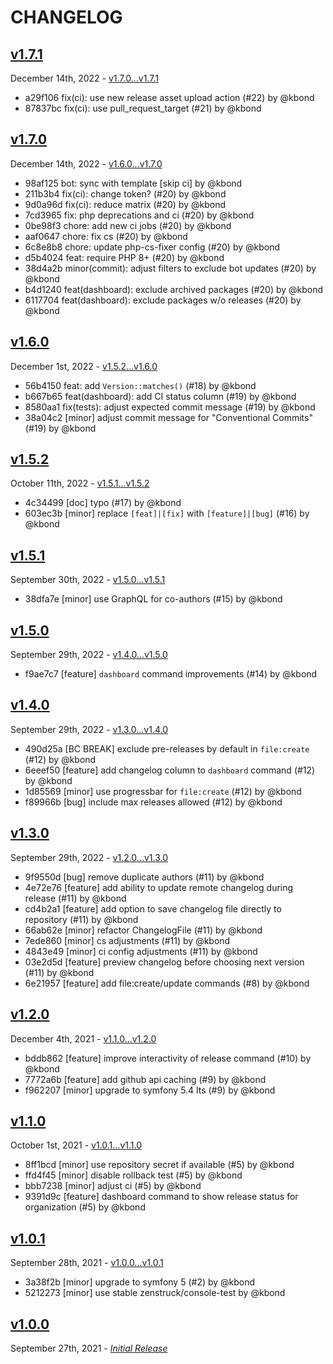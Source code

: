# CHANGELOG

## [v1.7.1](https://github.com/zenstruck/changelog/releases/tag/v1.7.1)

December 14th, 2022 - [v1.7.0...v1.7.1](https://github.com/zenstruck/changelog/compare/v1.7.0...v1.7.1)

* a29f106 fix(ci): use new release asset upload action (#22) by @kbond
* 87837bc fix(ci): use pull_request_target  (#21) by @kbond

## [v1.7.0](https://github.com/zenstruck/changelog/releases/tag/v1.7.0)

December 14th, 2022 - [v1.6.0...v1.7.0](https://github.com/zenstruck/changelog/compare/v1.6.0...v1.7.0)

* 98af125 bot: sync with template [skip ci] by @kbond
* 211b3b4 fix(ci): change token? (#20) by @kbond
* 9d0a96d fix(ci): reduce matrix (#20) by @kbond
* 7cd3965 fix: php deprecations and ci (#20) by @kbond
* 0be98f3 chore: add new ci jobs (#20) by @kbond
* aaf0647 chore: fix cs (#20) by @kbond
* 6c8e8b8 chore: update php-cs-fixer config (#20) by @kbond
* d5b4024 feat: require PHP 8+ (#20) by @kbond
* 38d4a2b minor(commit): adjust filters to exclude bot updates (#20) by @kbond
* b4d1240 feat(dashboard): exclude archived packages (#20) by @kbond
* 6117704 feat(dashboard): exclude packages w/o releases (#20) by @kbond

## [v1.6.0](https://github.com/zenstruck/changelog/releases/tag/v1.6.0)

December 1st, 2022 - [v1.5.2...v1.6.0](https://github.com/zenstruck/changelog/compare/v1.5.2...v1.6.0)

* 56b4150 feat: add `Version::matches()` (#18) by @kbond
* b667b65 feat(dashboard): add CI status column (#19) by @kbond
* 8580aa1 fix(tests): adjust expected commit message (#19) by @kbond
* 38a04c2 [minor] adjust commit message for "Conventional Commits" (#19) by @kbond

## [v1.5.2](https://github.com/zenstruck/changelog/releases/tag/v1.5.2)

October 11th, 2022 - [v1.5.1...v1.5.2](https://github.com/zenstruck/changelog/compare/v1.5.1...v1.5.2)

* 4c34499 [doc] typo (#17) by @kbond
* 603ec3b [minor] replace `[feat]|[fix]` with `[feature]|[bug]` (#16) by @kbond

## [v1.5.1](https://github.com/zenstruck/changelog/releases/tag/v1.5.1)

September 30th, 2022 - [v1.5.0...v1.5.1](https://github.com/zenstruck/changelog/compare/v1.5.0...v1.5.1)

* 38dfa7e [minor] use GraphQL for co-authors (#15) by @kbond

## [v1.5.0](https://github.com/zenstruck/changelog/releases/tag/v1.5.0)

September 29th, 2022 - [v1.4.0...v1.5.0](https://github.com/zenstruck/changelog/compare/v1.4.0...v1.5.0)

* f9ae7c7 [feature] `dashboard` command improvements (#14) by @kbond

## [v1.4.0](https://github.com/zenstruck/changelog/releases/tag/v1.4.0)

September 29th, 2022 - [v1.3.0...v1.4.0](https://github.com/zenstruck/changelog/compare/v1.3.0...v1.4.0)

* 490d25a [BC BREAK] exclude pre-releases by default in `file:create` (#12) by @kbond
* 6eeef50 [feature] add changelog column to `dashboard` command (#12) by @kbond
* 1d85569 [minor] use progressbar for `file:create` (#12) by @kbond
* f89966b [bug] include max releases allowed (#12) by @kbond

## [v1.3.0](https://github.com/zenstruck/changelog/releases/tag/v1.3.0)

September 29th, 2022 - [v1.2.0...v1.3.0](https://github.com/zenstruck/changelog/compare/v1.2.0...v1.3.0)

* 9f9550d [bug] remove duplicate authors (#11) by @kbond
* 4e72e76 [feature] add ability to update remote changelog during release (#11) by @kbond
* cd4b2a1 [feature] add option to save changelog file directly to repository (#11) by @kbond
* 66ab62e [minor] refactor ChangelogFile (#11) by @kbond
* 7ede860 [minor] cs adjustments (#11) by @kbond
* 4843e49 [minor] ci config adjustments (#11) by @kbond
* 03e2d5d [feature] preview changelog before choosing next version (#11) by @kbond
* 6e21957 [feature] add file:create/update commands (#8) by @kbond

## [v1.2.0](https://github.com/zenstruck/changelog/releases/tag/v1.2.0)

December 4th, 2021 - [v1.1.0...v1.2.0](https://github.com/zenstruck/changelog/compare/v1.1.0...v1.2.0)

* bddb862 [feature] improve interactivity of release command (#10) by @kbond
* 7772a6b [feature] add github api caching (#9) by @kbond
* f962207 [minor] upgrade to symfony 5.4 lts (#9) by @kbond

## [v1.1.0](https://github.com/zenstruck/changelog/releases/tag/v1.1.0)

October 1st, 2021 - [v1.0.1...v1.1.0](https://github.com/zenstruck/changelog/compare/v1.0.1...v1.1.0)

* 8ff1bcd [minor] use repository secret if available (#5) by @kbond
* ffd4f45 [minor] disable rollback test (#5) by @kbond
* bbb7238 [minor] adjust ci (#5) by @kbond
* 9391d9c [feature] dashboard command to show release status for organization (#5) by @kbond

## [v1.0.1](https://github.com/zenstruck/changelog/releases/tag/v1.0.1)

September 28th, 2021 - [v1.0.0...v1.0.1](https://github.com/zenstruck/changelog/compare/v1.0.0...v1.0.1)

* 3a38f2b [minor] upgrade to symfony 5 (#2) by @kbond
* 5212273 [minor] use stable zenstruck/console-test by @kbond

## [v1.0.0](https://github.com/zenstruck/changelog/releases/tag/v1.0.0)

September 27th, 2021 - _[Initial Release](https://github.com/zenstruck/changelog/commits/v1.0.0)_
